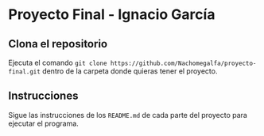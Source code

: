 # Proyecto Final - Ignacio García

## Clona el repositorio

Ejecuta el comando `git clone https://github.com/Nachomegalfa/proyecto-final.git` dentro de la carpeta donde quieras tener el proyecto.

## Instrucciones

Sigue las instrucciones de los `README.md` de cada parte del proyecto para ejecutar el programa.
